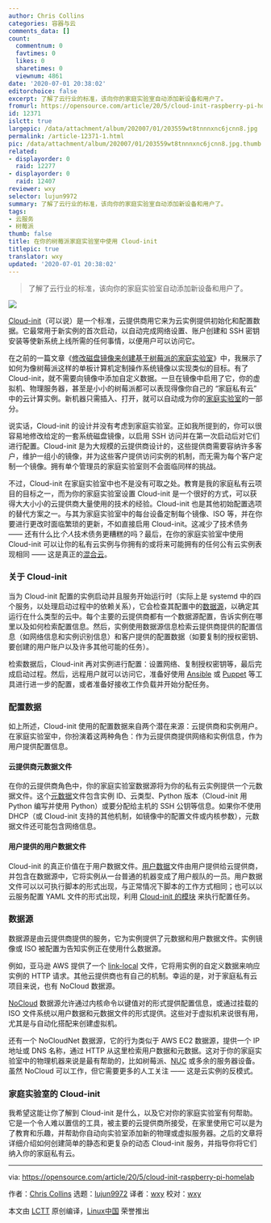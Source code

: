 ```yaml
---
author: Chris Collins
categories: 容器与云
comments_data: []
count:
  commentnum: 0
  favtimes: 0
  likes: 0
  sharetimes: 0
  viewnum: 4861
date: '2020-07-01 20:38:02'
editorchoice: false
excerpt: 了解了云行业的标准，该向你的家庭实验室自动添加新设备和用户了。
fromurl: https://opensource.com/article/20/5/cloud-init-raspberry-pi-homelab
id: 12371
islctt: true
largepic: /data/attachment/album/202007/01/203559wt8tnnnxnc6jcnn8.jpg
permalink: /article-12371-1.html
pic: /data/attachment/album/202007/01/203559wt8tnnnxnc6jcnn8.jpg.thumb.jpg
related:
- displayorder: 0
  raid: 12277
- displayorder: 0
  raid: 12407
reviewer: wxy
selector: lujun9972
summary: 了解了云行业的标准，该向你的家庭实验室自动添加新设备和用户了。
tags:
- 云服务
- 树莓派
thumb: false
title: 在你的树莓派家庭实验室中使用 Cloud-init
titlepic: true
translator: wxy
updated: '2020-07-01 20:38:02'
---
```



> 
> 了解了云行业的标准，该向你的家庭实验室自动添加新设备和用户了。
> 
> 
> 


![](/data/attachment/album/202007/01/203559wt8tnnnxnc6jcnn8.jpg)


[Cloud-init](https://cloudinit.readthedocs.io/)（可以说）是一个标准，云提供商用它来为云实例提供初始化和配置数据。它最常用于新实例的首次启动，以自动完成网络设置、账户创建和 SSH 密钥安装等使新系统上线所需的任何事情，以便用户可以访问它。


在之前的一篇文章《[修改磁盘镜像来创建基于树莓派的家庭实验室](/article-12277-1.html)》中，我展示了如何为像树莓派这样的单板计算机定制操作系统镜像以实现类似的目标。有了 Cloud-init，就不需要向镜像中添加自定义数据。一旦在镜像中启用了它，你的虚拟机、物理服务器，甚至是小小的树莓派都可以表现得像你自己的 “家庭私有云” 中的云计算实例。新机器只需插入、打开，就可以自动成为你的[家庭实验室](https://opensource.com/article/19/3/home-lab)的一部分。


说实话，Cloud-init 的设计并没有考虑到家庭实验室。正如我所提到的，你可以很容易地修改给定的一套系统磁盘镜像，以启用 SSH 访问并在第一次启动后对它们进行配置。Cloud-init 是为大规模的云提供商设计的，这些提供商需要容纳许多客户，维护一组小的镜像，并为这些客户提供访问实例的机制，而无需为每个客户定制一个镜像。拥有单个管理员的家庭实验室则不会面临同样的挑战。


不过，Cloud-init 在家庭实验室中也不是没有可取之处。教育是我的家庭私有云项目的目标之一，而为你的家庭实验室设置 Cloud-init 是一个很好的方式，可以获得大大小小的云提供商大量使用的技术的经验。Cloud-init 也是其他初始配置选项的替代方案之一。与其为家庭实验室中的每台设备定制每个镜像、ISO 等，并在你要进行更改时面临繁琐的更新，不如直接启用 Cloud-init。这减少了技术债务 —— 还有什么比*个人*技术债务更糟糕的吗？最后，在你的家庭实验室中使用 Cloud-init 可以让你的私有云实例与你拥有的或将来可能拥有的任何公有云实例表现相同 —— 这是真正的[混合云](https://www.redhat.com/en/topics/cloud-computing/what-is-hybrid-cloud)。


### 关于 Cloud-init


当为 Cloud-init 配置的实例启动并且服务开始运行时（实际上是 systemd 中的四个服务，以处理启动过程中的依赖关系），它会检查其配置中的[数据源](https://cloudinit.readthedocs.io/en/latest/topics/datasources.html)，以确定其运行在什么类型的云中。每个主要的云提供商都有一个数据源配置，告诉实例在哪里以及如何检索配置信息。然后，实例使用数据源信息检索云提供商提供的配置信息（如网络信息和实例识别信息）和客户提供的配置数据（如要复制的授权密钥、要创建的用户账户以及许多其他可能的任务）。


检索数据后，Cloud-init 再对实例进行配置：设置网络、复制授权密钥等，最后完成启动过程。然后，远程用户就可以访问它，准备好使用 [Ansible](https://www.ansible.com/) 或 [Puppet](https://puppet.com/) 等工具进行进一步的配置，或者准备好接收工作负载并开始分配任务。


### 配置数据


如上所述，Cloud-init 使用的配置数据来自两个潜在来源：云提供商和实例用户。在家庭实验室中，你扮演着这两种角色：作为云提供商提供网络和实例信息，作为用户提供配置信息。


#### 云提供商元数据文件


在你的云提供商角色中，你的家庭实验室数据源将为你的私有云实例提供一个元数据文件。这个[元数据](https://cloudinit.readthedocs.io/en/latest/topics/instancedata.html#)文件包含实例 ID、云类型、Python 版本（Cloud-init 用 Python 编写并使用 Python）或要分配给主机的 SSH 公钥等信息。如果你不使用 DHCP（或 Cloud-init 支持的其他机制，如镜像中的配置文件或内核参数），元数据文件还可能包含网络信息。


#### 用户提供的用户数据文件


Cloud-init 的真正价值在于用户数据文件。[用户数据](https://cloudinit.readthedocs.io/en/latest/topics/format.html)文件由用户提供给云提供商，并包含在数据源中，它将实例从一台普通的机器变成了用户舰队的一员。用户数据文件可以以可执行脚本的形式出现，与正常情况下脚本的工作方式相同；也可以以云服务配置 YAML 文件的形式出现，利用 [Cloud-init 的模块](https://cloudinit.readthedocs.io/en/latest/topics/modules.html) 来执行配置任务。


### 数据源


数据源是由云提供商提供的服务，它为实例提供了元数据和用户数据文件。实例镜像或 ISO 被配置为告知实例正在使用什么数据源。


例如，亚马逊 AWS 提供了一个 [link-local](https://en.wikipedia.org/wiki/Link-local_address) 文件，它将用实例的自定义数据来响应实例的 HTTP 请求。其他云提供商也有自己的机制。幸运的是，对于家庭私有云项目来说，也有 NoCloud 数据源。


[NoCloud](https://cloudinit.readthedocs.io/en/latest/topics/datasources/nocloud.html) 数据源允许通过内核命令以键值对的形式提供配置信息，或通过挂载的 ISO 文件系统以用户数据和元数据文件的形式提供。这些对于虚拟机来说很有用，尤其是与自动化搭配来创建虚拟机。


还有一个 NoCloudNet 数据源，它的行为类似于 AWS EC2 数据源，提供一个 IP 地址或 DNS 名称，通过 HTTP 从这里检索用户数据和元数据。这对于你的家庭实验室中的物理机器来说是最有帮助的，比如树莓派、[NUC](https://en.wikipedia.org/wiki/Next_Unit_of_Computing) 或多余的服务器设备。虽然 NoCloud 可以工作，但它需要更多的人工关注 —— 这是云实例的反模式。


### 家庭实验室的 Cloud-init


我希望这能让你了解到 Cloud-init 是什么，以及它对你的家庭实验室有何帮助。它是一个令人难以置信的工具，被主要的云提供商所接受，在家里使用它可以是为了教育和乐趣，并帮助你自动向实验室添加新的物理或虚拟服务器。之后的文章将详细介绍如何创建简单的静态和更复杂的动态 Cloud-init 服务，并指导你将它们纳入你的家庭私有云。




---


via: <https://opensource.com/article/20/5/cloud-init-raspberry-pi-homelab>


作者：[Chris Collins](https://opensource.com/users/clcollins) 选题：[lujun9972](https://github.com/lujun9972) 译者：[wxy](https://github.com/wxy) 校对：[wxy](https://github.com/wxy)


本文由 [LCTT](https://github.com/LCTT/TranslateProject) 原创编译，[Linux中国](https://linux.cn/) 荣誉推出